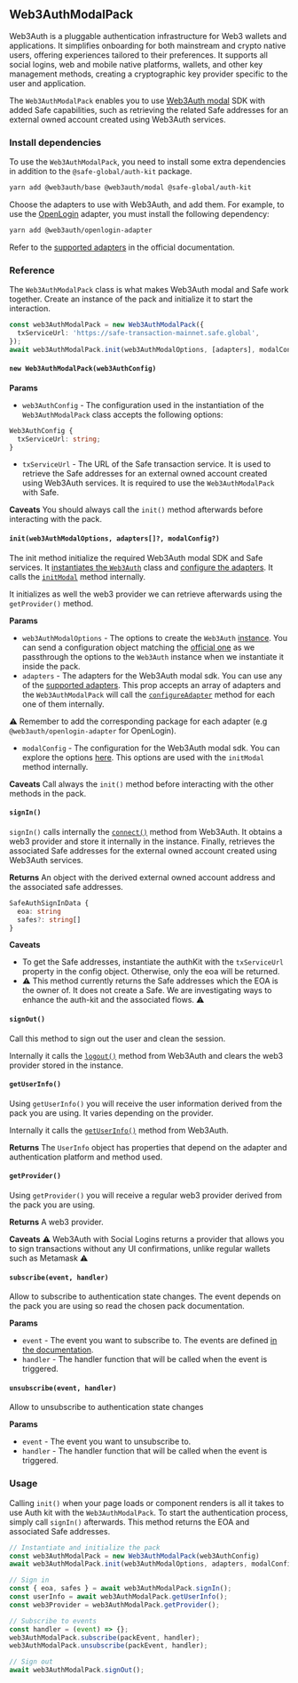 ## Web3AuthModalPack

Web3Auth is a pluggable authentication infrastructure for Web3 wallets and applications. It simplifies onboarding for both mainstream and crypto native users, offering experiences tailored to their preferences. It supports all social logins, web and mobile native platforms, wallets, and other key management methods, creating a cryptographic key provider specific to the user and application.

The `Web3AuthModalPack` enables you to use [Web3Auth modal](https://web3auth.io/docs/sdk/web/modal/) SDK with added Safe capabilities, such as retrieving the related Safe addresses for an external owned account created using Web3Auth services.

### Install dependencies

To use the `Web3AuthModalPack`, you need to install some extra dependencies in addition to the `@safe-global/auth-kit` package.

```bash
yarn add @web3auth/base @web3auth/modal @safe-global/auth-kit
```

Choose the adapters to use with Web3Auth, and add them. For example, to use the [OpenLogin](https://docs.openlogin.com/) adapter, you must install the following dependency:

```bash
yarn add @web3auth/openlogin-adapter
```

Refer to the [supported adapters](https://web3auth.io/docs/sdk/web/adapters/) in the official documentation.

### Reference

The `Web3AuthModalPack` class is what makes Web3Auth modal and Safe work together. Create an instance of the pack and initialize it to start the interaction.

```typescript
const web3AuthModalPack = new Web3AuthModalPack({
  txServiceUrl: 'https://safe-transaction-mainnet.safe.global',
});
await web3AuthModalPack.init(web3AuthModalOptions, [adapters], modalConfig);
```


#### `new Web3AuthModalPack(web3AuthConfig)`

**Params**

- `web3AuthConfig` - The configuration used in the instantiation of the `Web3AuthModalPack` class accepts the following options:

```typescript
Web3AuthConfig {
  txServiceUrl: string;
}
```
- `txServiceUrl` - The URL of the Safe transaction service. It is used to retrieve the Safe addresses for an external owned account created using Web3Auth services. It is required to use the `Web3AuthModalPack` with Safe.

**Caveats**
You should always call the `init()` method afterwards before interacting with the pack.

#### `init(web3AuthModalOptions, adapters[]?, modalConfig?)`

The init method initialize the required Web3Auth modal SDK and Safe services. It [instantiates the `Web3Auth`](https://web3auth.io/docs/quick-start?product=Plug+and+Play&sdk=Plug+and+Play+Web+Modal+SDK&platform=React#3-initialize-web3auth-for-your-preferred-blockchain) class and [configure the adapters](https://web3auth.io/docs/sdk/web/no-modal/initialize#configureadapteradapter). It calls the [`initModal`](https://web3auth.io/docs/sdk/web/modal/whitelabel#initmodal) method internally.

It initializes as well the web3 provider we can retrieve afterwards using the `getProvider()` method.

**Params**

- `web3AuthModalOptions` - The options to create the `Web3Auth` [instance](https://web3auth.io/docs/sdk/web/modal/initialize#instantiating-web3auth). You can send a configuration object matching the [official one](https://web3auth.io/docs/sdk/web/modal/initialize#web3authoptions) as we passthrough the options to the `Web3Auth` instance when we instantiate it inside the pack.
- `adapters` - The adapters for the Web3Auth modal sdk. You can use any of the [supported adapters](https://web3auth.io/docs/sdk/web/adapters/). This prop accepts an array of adapters and the `Web3AuthModalPack` will call the [`configureAdapter`](https://web3auth.io/docs/sdk/web/no-modal/initialize#configureadapteradapter) method for each one of them internally.

⚠️ Remember to add the corresponding package for each adapter (e.g `@web3auth/openlogin-adapter` for OpenLogin).

- `modalConfig` - The configuration for the Web3Auth modal sdk. You can explore the options [here](https://web3auth.io/docs/sdk/web/modal/whitelabel#initmodal). This options are used with the `initModal` method internally.

**Caveats**
Call always the `init()` method before interacting with the other methods in the pack.

#### `signIn()`

`signIn()` calls internally the [`connect()`](https://web3auth.io/docs/sdk/web/modal/usage#connect) method from Web3Auth. It obtains a web3 provider and store it internally in the instance. Finally, retrieves the associated Safe addresses for the external owned account created using Web3Auth services.

**Returns**
An object with the derived external owned account address and the associated safe addresses.

```typescript
SafeAuthSignInData {
  eoa: string
  safes?: string[]
}
```

**Caveats**

- To get the Safe addresses, instantiate the authKit with the `txServiceUrl` property in the config object. Otherwise, only the eoa will be returned.
- ⚠️ This method currently returns the Safe addresses which the EOA is the owner of. It does not create a Safe. We are investigating ways to enhance the auth-kit and the associated flows. ⚠️

#### `signOut()`

Call this method to sign out the user and clean the session.

Internally it calls the [`logout()`](https://web3auth.io/docs/sdk/web/modal/usage#web3authlogout) method from Web3Auth and clears the web3 provider stored in the instance.

#### `getUserInfo()`

Using `getUserInfo()` you will receive the user information derived from the pack you are using. It varies depending on the provider.

Internally it calls the [`getUserInfo()`](https://web3auth.io/docs/sdk/web/modal/usage#getuserinfo) method from Web3Auth.

**Returns**
The `UserInfo` object has properties that depend on the adapter and authentication platform and method used.

#### `getProvider()`

Using `getProvider()` you will receive a regular web3 provider derived from the pack you are using.

**Returns**
A web3 provider.

**Caveats**
⚠️ Web3Auth with Social Logins returns a provider that allows you to sign transactions without any UI confirmations, unlike regular wallets such as Metamask ⚠️

#### `subscribe(event, handler)`

Allow to subscribe to authentication state changes. The event depends on the pack you are using so read the chosen pack documentation.

**Params**

- `event` - The event you want to subscribe to. The events are defined [in the documentation](https://web3auth.io/docs/sdk/web/no-modal/initialize#subscribing-the-lifecycle-events).
- `handler` - The handler function that will be called when the event is triggered.

#### `unsubscribe(event, handler)`

Allow to unsubscribe to authentication state changes

**Params**

- `event` - The event you want to unsubscribe to.
- `handler` - The handler function that will be called when the event is triggered.

### Usage

Calling `init()` when your page loads or component renders is all it takes to use Auth kit with the `Web3AuthModalPack`. To start the authentication process, simply call `signIn()` afterwards. This method returns the EOA and associated Safe addresses.

```typescript
// Instantiate and initialize the pack
const web3AuthModalPack = new Web3AuthModalPack(web3AuthConfig)
await web3AuthModalPack.init(web3AuthModalOptions, adapters, modalConfig);

// Sign in
const { eoa, safes } = await web3AuthModalPack.signIn();
const userInfo = await web3AuthModalPack.getUserInfo();
const web3Provider = web3AuthModalPack.getProvider();

// Subscribe to events
const handler = (event) => {};
web3AuthModalPack.subscribe(packEvent, handler);
web3AuthModalPack.unsubscribe(packEvent, handler);

// Sign out
await web3AuthModalPack.signOut();
```